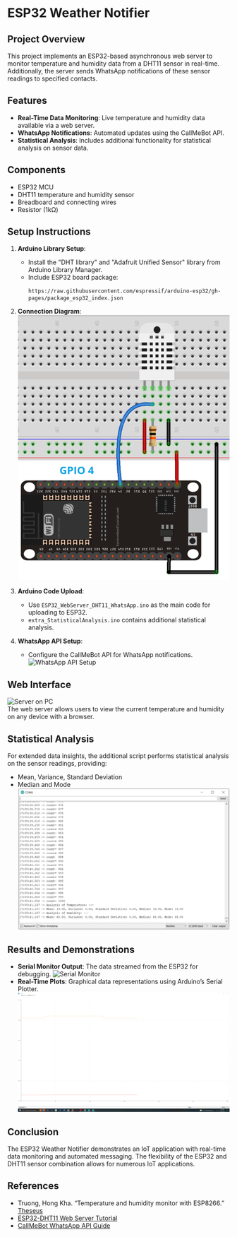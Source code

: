 # ESP32 Weather Notifier

## Project Overview
This project implements an ESP32-based asynchronous web server to monitor temperature and humidity data from a DHT11 sensor in real-time. Additionally, the server sends WhatsApp notifications of these sensor readings to specified contacts.

## Features
- **Real-Time Data Monitoring**: Live temperature and humidity data available via a web server.
- **WhatsApp Notifications**: Automated updates using the CallMeBot API.
- **Statistical Analysis**: Includes additional functionality for statistical analysis on sensor data.

## Components
- ESP32 MCU
- DHT11 temperature and humidity sensor
- Breadboard and connecting wires
- Resistor (1kΩ)

## Setup Instructions
1. **Arduino Library Setup**: 
   - Install the "DHT library" and "Adafruit Unified Sensor" library from Arduino Library Manager.
   - Include ESP32 board package:
     ```
     https://raw.githubusercontent.com/espressif/arduino-esp32/gh-pages/package_esp32_index.json
     ```
2. **Connection Diagram**:
   ![Circuit Diagram](images/ckt_diag.jpeg)

3. **Arduino Code Upload**:
   - Use `ESP32_WebServer_DHT11_WhatsApp.ino` as the main code for uploading to ESP32.
   - `extra_StatisticalAnalysis.ino` contains additional statistical analysis.

4. **WhatsApp API Setup**:
   - Configure the CallMeBot API for WhatsApp notifications.
   ![WhatsApp API Setup](images/whatsapp_api.jpg)

## Web Interface
![Server on PC](images/server-onpc.jpg)  
The web server allows users to view the current temperature and humidity on any device with a browser.

## Statistical Analysis
For extended data insights, the additional script performs statistical analysis on the sensor readings, providing:
- Mean, Variance, Standard Deviation
- Median and Mode
![Statistical Analysis](images/statistics.png)

## Results and Demonstrations
- **Serial Monitor Output**: The data streamed from the ESP32 for debugging.
  ![Serial Monitor](images/serial_monitor.jpg)
- **Real-Time Plots**: Graphical data representations using Arduino’s Serial Plotter.
  ![Serial Plotter Analysis](images/SerialPlotterAnalysis.png)

## Conclusion
The ESP32 Weather Notifier demonstrates an IoT application with real-time data monitoring and automated messaging. The flexibility of the ESP32 and DHT11 sensor combination allows for numerous IoT applications.

## References
- Truong, Hong Kha. “Temperature and humidity monitor with ESP8266.” [Theseus](https://www.theseus.fi/handle/10024/262546)
- [ESP32-DHT11 Web Server Tutorial](https://randomnerdtutorials.com/esp32-dht11-dht22-temperature-humidity-web-server-arduino-ide/)
- [CallMeBot WhatsApp API Guide](https://randomnerdtutorials.com/esp32-send-messages-whatsapp/)
